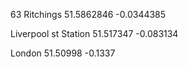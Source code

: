 63 Ritchings
51.5862846
-0.0344385

Liverpool st Station
51.517347
-0.083134

London
51.50998
-0.1337